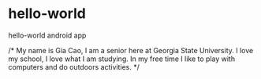# hello-world
hello-world android app

/* My name is Gia Cao, I am a senior here at Georgia State University.
I love my school, I love what I am studying.
In my free time I like to play with computers and do outdoors activities. */
